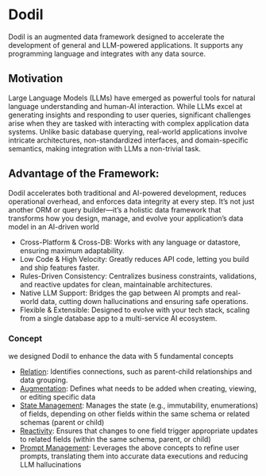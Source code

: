 # Dodil
Dodil is an augmented data framework designed to accelerate the development of general and LLM-powered applications. It supports any programming language and integrates with any data source.

## Motivation
Large Language Models (LLMs) have emerged as powerful tools for natural language understanding and human-AI interaction. While LLMs excel at generating insights and responding to user queries, significant challenges arise when they are tasked with interacting with complex application data systems. Unlike basic database querying, real-world applications involve intricate architectures, non-standardized interfaces, and domain-specific semantics, making integration with LLMs a non-trivial task.

## Advantage of the Framework:
Dodil accelerates both traditional and AI-powered development, reduces operational overhead, and enforces data integrity at every step. It’s not just another ORM or query builder—it’s a holistic data framework that transforms how you design, manage, and evolve your application’s data model in an AI-driven world

- Cross-Platform & Cross-DB: Works with any language or datastore, ensuring maximum adaptability.
- Low Code & High Velocity: Greatly reduces API code, letting you build and ship features faster.
- Rules-Driven Consistency: Centralizes business constraints, validations, and reactive updates for clean, maintainable architectures.
- Native LLM Support: Bridges the gap between AI prompts and real-world data, cutting down hallucinations and ensuring safe operations.
- Flexible & Extensible: Designed to evolve with your tech stack, scaling from a single database app to a multi-service AI ecosystem.

### Concept
we designed Dodil to enhance the data with 5 fundamental concepts
- [Relation](Relation.md): Identifies connections, such as parent-child relationships and data grouping.
- [Augmentation](Augmentation.md): Defines what needs to be added when creating, viewing, or editing specific data
- [State Management](State-Management.md): Manages the state (e.g., immutability, enumerations) of fields, depending on other fields within the same schema or related schemas (parent or child)
- [Reactivity](Reactivity.md): Ensures that changes to one field trigger appropriate updates to related fields (within the same schema, parent, or child)
- [Prompt Management](Prompt-Management.md): Leverages the above concepts to refine user prompts, translating them into accurate data executions and reducing LLM hallucinations
